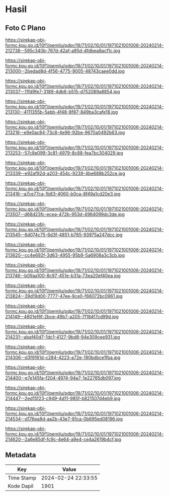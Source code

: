 # Hasil

## Foto C Plano

https://sirekap-obj-formc.kpu.go.id/10f1/pemilu/pdpr/19/71/02/10/01/1971021001006-20240214-212738--595c340b-767d-42af-a95d-4fdbea8acf1c.jpg

https://sirekap-obj-formc.kpu.go.id/10f1/pemilu/pdpr/19/71/02/10/01/1971021001006-20240214-213000--2bedad8d-4f56-4775-9005-48743caee0dd.jpg

https://sirekap-obj-formc.kpu.go.id/10f1/pemilu/pdpr/19/71/02/10/01/1971021001006-20240214-213037--11fd9fe7-3189-4db6-b515-d752089a8854.jpg

https://sirekap-obj-formc.kpu.go.id/10f1/pemilu/pdpr/19/71/02/10/01/1971021001006-20240214-213130--4111355b-5abb-4f48-8f87-849ba3cafe18.jpg

https://sirekap-obj-formc.kpu.go.id/10f1/pemilu/pdpr/19/71/02/10/01/1971021001006-20240214-213216--e9e0ac84-73c8-4e96-92be-9670a0492b63.jpg

https://sirekap-obj-formc.kpu.go.id/10f1/pemilu/pdpr/19/71/02/10/01/1971021001006-20240214-213253--57c8e099-3c81-4979-8c88-fea7bc304029.jpg

https://sirekap-obj-formc.kpu.go.id/10f1/pemilu/pdpr/19/71/02/10/01/1971021001006-20240214-213339--e92af92d-a203-454c-9239-4be688b252ce.jpg

https://sirekap-obj-formc.kpu.go.id/10f1/pemilu/pdpr/19/71/02/10/01/1971021001006-20240214-213416--a7ce77ca-1b83-4060-b0ca-8f49a1cd20e3.jpg

https://sirekap-obj-formc.kpu.go.id/10f1/pemilu/pdpr/19/71/02/10/01/1971021001006-20240214-213507--d68d23fc-ecea-472b-953d-4964099dc3de.jpg

https://sirekap-obj-formc.kpu.go.id/10f1/pemilu/pdpr/19/71/02/10/01/1971021001006-20240214-213545--6d074c75-6d3f-4851-b765-93975a247dcc.jpg

https://sirekap-obj-formc.kpu.go.id/10f1/pemilu/pdpr/19/71/02/10/01/1971021001006-20240214-213620--cc4e692f-3d63-4955-95b9-5a6908a3c3cb.jpg

https://sirekap-obj-formc.kpu.go.id/10f1/pemilu/pdpr/19/71/02/10/01/1971021001006-20240214-213746--b09aa100-8c97-451e-b31a-73ea20ef40ea.jpg

https://sirekap-obj-formc.kpu.go.id/10f1/pemilu/pdpr/19/71/02/10/01/1971021001006-20240214-213824--39d19d00-7777-47ee-9ce0-f66072bc0961.jpg

https://sirekap-obj-formc.kpu.go.id/10f1/pemilu/pdpr/19/71/02/10/01/1971021001006-20240214-214149--4801ef6f-2bce-49b7-a205-7f184f7cd99d.jpg

https://sirekap-obj-formc.kpu.go.id/10f1/pemilu/pdpr/19/71/02/10/01/1971021001006-20240214-214231--abaf40d7-1dc1-4127-9bd8-94e309cee931.jpg

https://sirekap-obj-formc.kpu.go.id/10f1/pemilu/pdpr/19/71/02/10/01/1971021001006-20240214-214306--d3f9161d-c284-4223-a72e-190bdbce1fba.jpg

https://sirekap-obj-formc.kpu.go.id/10f1/pemilu/pdpr/19/71/02/10/01/1971021001006-20240214-214400--e7e145fa-f204-4974-94a7-1e22765db097.jpg

https://sirekap-obj-formc.kpu.go.id/10f1/pemilu/pdpr/19/71/02/10/01/1971021001006-20240214-214447--2ed15f23-c949-4d11-985f-b821507d4eb9.jpg

https://sirekap-obj-formc.kpu.go.id/10f1/pemilu/pdpr/19/71/02/10/01/1971021001006-20240214-214534--d176ea8d-aa2b-43e7-81ca-0b695ed08196.jpg

https://sirekap-obj-formc.kpu.go.id/10f1/pemilu/pdpr/19/71/02/10/01/1971021001006-20240214-214620--2a6e85df-fc9c-4e64-a9e4-ce4a2619b4cf.jpg


## Metadata

| Key        | Value               |
| ---------- | ------------------- |
| Time Stamp | 2024-02-24 22:33:55 |
| Kode Dapil | 1901                |



